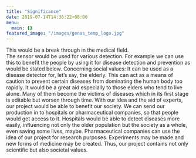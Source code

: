 ```yaml
---
title: "Significance"
date: 2019-07-14T14:36:22+08:00
menu:
  main: {}
featured_image: "/images/genas_temp_logo.jpg"
---
```


This would be a break through in the medical field.                                                                                                                                 
The sensor would be used for various detection. 
For example we can use this to benefit the people by using it for disease detection and prevention as would be stated below.
Concerning social values:
It can be used as a disease detector for, let’s say, the elderly. This can act as a means of caution to prevent certain diseases from dominating the human body too rapidly.
It would be a great aid especially to those elders who tend to live alone. Many of them become the victims of diseases which in its first stage is editable but worsen through time.
With our idea and the aid of experts, our project would be able to benefit our society.
We can send our production in to hospitals or pharmaceutical companies, so that people would get access to it. 
Hospitals would be able to detect diseases more easily, influencing not only the older population but the society as a whole, even saving some lives, maybe. 
Pharmaceutical companies can use the idea of our project for research purposes. Experiments may be made and new forms of medicine may be created.
Thus, our project contains not only scientific but also societal values.
